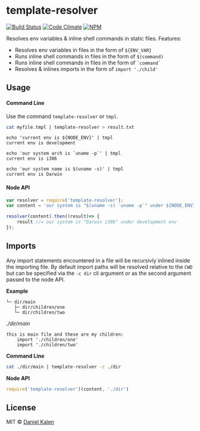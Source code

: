 # template-resolver
[![Build Status](https://travis-ci.org/danielkalen/template-resolver.svg?branch=master)](https://travis-ci.org/danielkalen/template-resolver)
[![Code Climate](https://api.codeclimate.com/v1/badges/ff8e12dbabe5bf454825/maintainability)](https://codeclimate.com/github/danielkalen/template-resolver)
[![NPM](https://img.shields.io/npm/v/template-resolver.svg)](https://npmjs.com/package/template-resolver)

Resolves env variables & inline shell commands in static files.
Features:
- Resolves env variables in files in the form of `${ENV_VAR}`
- Runs inline shell commands in files in the form of `$(command)`
- Runs inline shell commands in files in the form of `` `command` ``
- Resolves & inlines imports in the form of `import './child'`

## Usage
#### Command Line
Use the command `template-resolver` or `tmpl`.
```bash
cat myfile.tmpl | template-resolver > result.txt
```

```
echo 'current env is ${NODE_ENV}' | tmpl
current env is development

echo 'our system arch is `uname -p`' | tmpl
current env is i386

echo 'our system name is $(uname -s)' | tmpl
current env is Darwin
```


#### Node API
```javascript
var resolver = require('template-resolver');
var content = 'our system is "$(uname -s) `uname -p`" under ${NODE_ENV} env';

resolver(content).then((result)=> {
    result //= our system is "Darwin i386" under development env
});
```

## Imports
Any import statements encountered in a file will be recursivly inlined inside the importing file. By default import paths will be resolved relative to the `CWD` but can be specified via the `-c dir` cli argument or as the second argument passed to the node API.

**Example**
```
└─ dir/main
   ├─ dir/children/one
   └─ dir/children/two
```
*./dir/main*
```
this is main file and these are my children:
    import './children/one'
    import './children/two'
```

**Command Line**
```bash
cat ./dir/main | template-resolver -c ./dir
```

**Node API**
```javascript
require('template-resolver')(content, './dir')
```



## License
MIT © [Daniel Kalen](https://github.com/danielkalen)